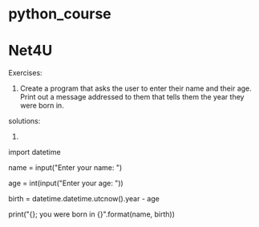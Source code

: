 # python_course

Net4U
=====
 
Exercises: 

1) Create a program that asks the user to enter their name and their age. 
Print out a message addressed to them that tells them the year they were born in. 
 
 
solutions: 
  
1) 

import datetime 

name = input("Enter your name: ") 

age = int(input("Enter your age: ")) 

birth = datetime.datetime.utcnow().year - age 

print("{}; you were born in {}".format(name, birth))
 
 
 
